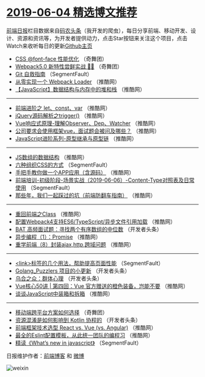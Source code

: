 # [2019-06-04 精选博文推荐](https://toutiao.qdkfweb.cn/date/2019/06/04)

[前端日报](https://qdkfweb.cn/c/news)栏目数据来自[码农头条](https://toutiao.qdkfweb.cn/)（我开发的爬虫），每日分享前端、移动开发、设计、资源和资讯等，为开发者提供动力，点击Star按钮来关注这个项目，点击Watch来收听每日的更新[Github主页](https://github.com/kujian/frontendDaily)
* [CSS @font-face 性能优化](https://toutiao.qdkfweb.cn/103271.html) （奇舞团）
* [Webpack5.0 新特性尝鲜实战 🦀🦀](https://toutiao.qdkfweb.cn/103595.html) （奇舞团）
* [Git 自救指南](https://toutiao.qdkfweb.cn/113643.html) （SegmentFault）
* [从零实现一个 Webpack Loader](https://toutiao.qdkfweb.cn/113720.html) （推酷网）
* [【JavaScript】数据结构与内存中的堆和栈](https://toutiao.qdkfweb.cn/113709.html) （推酷网）

***
* [前端进阶之 let、const、var](https://toutiao.qdkfweb.cn/113721.html) （推酷网）
* [jQuery源码解析之trigger()](https://toutiao.qdkfweb.cn/113704.html) （推酷网）
* [Vue响应式原理-理解Observer、Dep、Watcher](https://toutiao.qdkfweb.cn/113715.html) （推酷网）
* [公司要求会使用框架vue，面试题会被问及哪些？](https://toutiao.qdkfweb.cn/113719.html) （推酷网）
* [JavaScript进阶系列-原型继承与原型链](https://toutiao.qdkfweb.cn/113700.html) （推酷网）

***
* [JS数组的数据结构](https://toutiao.qdkfweb.cn/113716.html) （推酷网）
* [六种组织CSS的方式](https://toutiao.qdkfweb.cn/113641.html) （SegmentFault）
* [手把手教你做一个APP应用（含源码）](https://toutiao.qdkfweb.cn/113711.html) （推酷网）
* [前端培训-初级阶段-场景实战（2019-06-06）-Content-Type对照表及日常使用](https://toutiao.qdkfweb.cn/113654.html) （SegmentFault）
* [那些年，我们一起踩过的坑（前端防翻车指南）](https://toutiao.qdkfweb.cn/113701.html) （推酷网）

***
* [重回前端之Class](https://toutiao.qdkfweb.cn/113815.html) （推酷网）
* [配置Webpack4支持ES6/TypeScript/异步文件引用加载](https://toutiao.qdkfweb.cn/113714.html) （推酷网）
* [BAT 高频面试题：寻找两个有序数组的中位数](https://toutiao.qdkfweb.cn/113691.html) （开发者头条）
* [异步编程（1）：Promise](https://toutiao.qdkfweb.cn/113705.html) （推酷网）
* [重学前端（8）封装ajax,http,跨域问题](https://toutiao.qdkfweb.cn/113805.html) （推酷网）

***
* [&lt;link&gt;标签的几个用法，帮助提高页面性能](https://toutiao.qdkfweb.cn/113650.html) （SegmentFault）
* [Golang_Puzzlers 项目的小更新](https://toutiao.qdkfweb.cn/113683.html) （开发者头条）
* [乌合之众：群体心理](https://toutiao.qdkfweb.cn/113661.html) （开发者头条）
* [Vue核心50讲 | 第四回：Vue 官方赠送的橙色装备，岂能不要](https://toutiao.qdkfweb.cn/113697.html) （推酷网）
* [谈谈JavaScript中装箱和拆箱](https://toutiao.qdkfweb.cn/113796.html) （推酷网）

***
* [移动端跨平台方案如何选择](https://toutiao.qdkfweb.cn/113300.html) （奇舞团）
* [资源混淆是如何影响到 Kotlin 协程的](https://toutiao.qdkfweb.cn/113672.html) （开发者头条）
* [前端框架技术选型 React vs. Vue (vs. Angular)](https://toutiao.qdkfweb.cn/113708.html) （推酷网）
* [最全的Eslint配置模板，从此统一团队的编程习](https://toutiao.qdkfweb.cn/113807.html) （推酷网）
* [精读《What&#8217;s new in javascript》](https://toutiao.qdkfweb.cn/113651.html) （SegmentFault）

日报维护作者：[前端博客](https://qdkfweb.cn/) 和 [微博](https://qdkfweb.cn/go/weibo)

![weixin](https://user-images.githubusercontent.com/3055447/38468989-651132ac-3b80-11e8-8e6b-15122322a9d7.png)